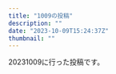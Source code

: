 ```yaml
---
title: "1009の投稿"
description: ""
date: "2023-10-09T15:24:37Z"
thumbnail: ""
---
```

20231009に行った投稿です。
<!--more-->
